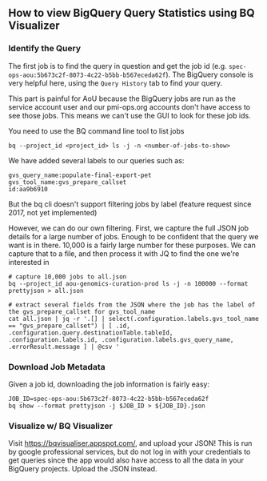 ## How to view BigQuery Query Statistics using BQ Visualizer

### Identify the Query 
The first job is to find the query in question and get the job id (e.g. `spec-ops-aou:5b673c2f-8073-4c22-b5bb-b567eceda62f`).  The BigQuery console is very helpful here, using the `Query History` tab to find your query.

 
This part is painful for AoU because the BigQuery jobs are run as the service account user and our pmi-ops.org accounts don't have access to see those jobs.  This means we can't use the GUI to look for these job ids.

You need to use the BQ command line tool to list jobs

```
bq --project_id <project_id> ls -j -n <number-of-jobs-to-show>
```

We have added several labels to our queries such as:

	gvs_query_name:populate-final-export-pet
	gvs_tool_name:gvs_prepare_callset
	id:aa9b6910

But the bq cli doesn't support filtering jobs by label (feature request since 2017, not yet implemented)

However, we can do our own filtering.  First, we capture the full JSON job details for a large number of jobs.  Enough to be confident that the query we want is in there.  10,000 is a fairly large number for these purposes.  We can capture that to a file, and then process it with JQ to find the one we're interested in

```
# capture 10,000 jobs to all.json
bq --project_id aou-genomics-curation-prod ls -j -n 100000 --format prettyjson > all.json

# extract several fields from the JSON where the job has the label of the gvs_prepare_callset for gvs_tool_name
cat all.json | jq -r '.[] | select(.configuration.labels.gvs_tool_name == "gvs_prepare_callset") | [ .id, .configuration.query.destinationTable.tableId, .configuration.labels.id, .configuration.labels.gvs_query_name, .errorResult.message ] | @csv '
```

### Download Job Metadata

Given a job id, downloading the job information is fairly easy:

```
JOB_ID=spec-ops-aou:5b673c2f-8073-4c22-b5bb-b567eceda62f
bq show --format prettyjson -j $JOB_ID > ${JOB_ID}.json
```

### Visualize w/ BQ Visualizer

Visit https://bqvisualiser.appspot.com/, and upload your JSON!  This is run by google professional services, but do not log in with your credentials to get queries since the app would also have access to all the data in your BigQuery projects.  Upload the JSON instead. 


